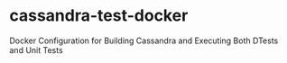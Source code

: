 # cassandra-test-docker
Docker Configuration for Building Cassandra and Executing Both DTests and Unit Tests
